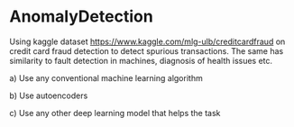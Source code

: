 # AnomalyDetection

Using kaggle dataset https://www.kaggle.com/mlg-ulb/creditcardfraud
on credit card fraud detection  to detect spurious transactions.
The same has similarity to fault detection in machines, diagnosis of health issues etc.

a) Use any conventional machine learning algorithm

b) Use autoencoders

c) Use any other deep learning model that helps the task
